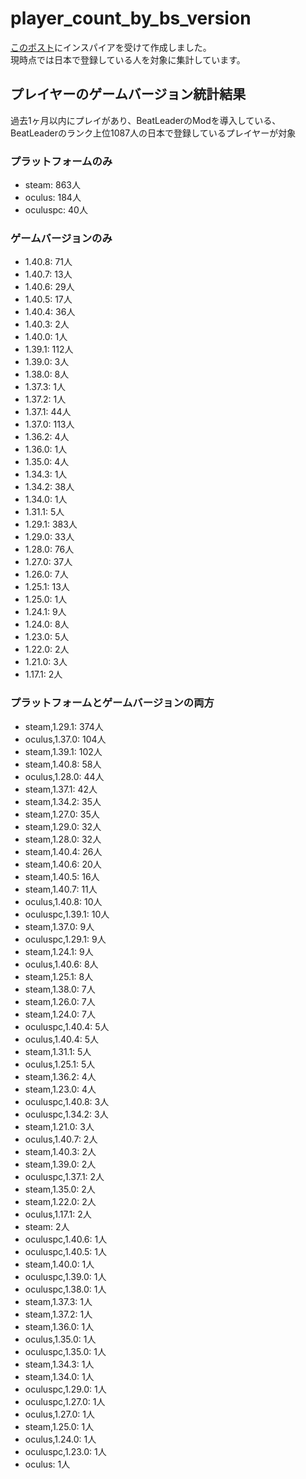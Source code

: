 # player_count_by_bs_version

[このポスト](https://x.com/ge2toro/status/1921944149143482563)にインスパイアを受けて作成しました。  
現時点では日本で登録している人を対象に集計しています。  

## プレイヤーのゲームバージョン統計結果

過去1ヶ月以内にプレイがあり、BeatLeaderのModを導入している、BeatLeaderのランク上位1087人の日本で登録しているプレイヤーが対象

### プラットフォームのみ
- steam: 863人
- oculus: 184人
- oculuspc: 40人

### ゲームバージョンのみ
- 1.40.8: 71人
- 1.40.7: 13人
- 1.40.6: 29人
- 1.40.5: 17人
- 1.40.4: 36人
- 1.40.3: 2人
- 1.40.0: 1人
- 1.39.1: 112人
- 1.39.0: 3人
- 1.38.0: 8人
- 1.37.3: 1人
- 1.37.2: 1人
- 1.37.1: 44人
- 1.37.0: 113人
- 1.36.2: 4人
- 1.36.0: 1人
- 1.35.0: 4人
- 1.34.3: 1人
- 1.34.2: 38人
- 1.34.0: 1人
- 1.31.1: 5人
- 1.29.1: 383人
- 1.29.0: 33人
- 1.28.0: 76人
- 1.27.0: 37人
- 1.26.0: 7人
- 1.25.1: 13人
- 1.25.0: 1人
- 1.24.1: 9人
- 1.24.0: 8人
- 1.23.0: 5人
- 1.22.0: 2人
- 1.21.0: 3人
- 1.17.1: 2人

### プラットフォームとゲームバージョンの両方
- steam,1.29.1: 374人
- oculus,1.37.0: 104人
- steam,1.39.1: 102人
- steam,1.40.8: 58人
- oculus,1.28.0: 44人
- steam,1.37.1: 42人
- steam,1.34.2: 35人
- steam,1.27.0: 35人
- steam,1.29.0: 32人
- steam,1.28.0: 32人
- steam,1.40.4: 26人
- steam,1.40.6: 20人
- steam,1.40.5: 16人
- steam,1.40.7: 11人
- oculus,1.40.8: 10人
- oculuspc,1.39.1: 10人
- steam,1.37.0: 9人
- oculuspc,1.29.1: 9人
- steam,1.24.1: 9人
- oculus,1.40.6: 8人
- steam,1.25.1: 8人
- steam,1.38.0: 7人
- steam,1.26.0: 7人
- steam,1.24.0: 7人
- oculuspc,1.40.4: 5人
- oculus,1.40.4: 5人
- steam,1.31.1: 5人
- oculus,1.25.1: 5人
- steam,1.36.2: 4人
- steam,1.23.0: 4人
- oculuspc,1.40.8: 3人
- oculuspc,1.34.2: 3人
- steam,1.21.0: 3人
- oculus,1.40.7: 2人
- steam,1.40.3: 2人
- steam,1.39.0: 2人
- oculuspc,1.37.1: 2人
- steam,1.35.0: 2人
- steam,1.22.0: 2人
- oculus,1.17.1: 2人
- steam: 2人
- oculuspc,1.40.6: 1人
- oculuspc,1.40.5: 1人
- steam,1.40.0: 1人
- oculuspc,1.39.0: 1人
- oculuspc,1.38.0: 1人
- steam,1.37.3: 1人
- steam,1.37.2: 1人
- steam,1.36.0: 1人
- oculus,1.35.0: 1人
- oculuspc,1.35.0: 1人
- steam,1.34.3: 1人
- steam,1.34.0: 1人
- oculuspc,1.29.0: 1人
- oculuspc,1.27.0: 1人
- oculus,1.27.0: 1人
- steam,1.25.0: 1人
- oculus,1.24.0: 1人
- oculuspc,1.23.0: 1人
- oculus: 1人
